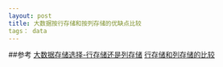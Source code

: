 ```yaml
---
layout: post
title: 大数据按行存储和按列存储的优缺点比较
tags： data
---
```




##参考
[大数据存储选择-行存储还是列存储](http://www.infoq.com/cn/articles/bigdata-store-choose)
[行存储和列存储的比较](http://www.douapp.com/post/525203)



